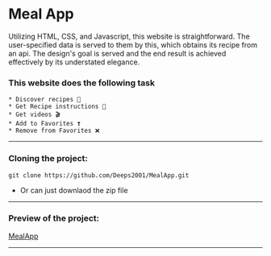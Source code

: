 # Meal App

Utilizing HTML, CSS, and Javascript, this website is straightforward. The user-specified data is served to them by this, which obtains its recipe from an api. The design's goal is served and the end result is achieved effectively by its understated elegance.


### This website does the following task
```
* Discover recipes 🍙
* Get Recipe instructions 🥧
* Get videos 🎬
* Add to Favorites ❣️
* Remove from Favorites ❌
```
<hr>

### Cloning the project:

`git clone https://github.com/Deeps2001/MealApp.git`
- Or can just downlaod the zip file

<hr>

### Preview of the project:
[MealApp](https://deeps2001.github.io/MealApp/)

<hr>
